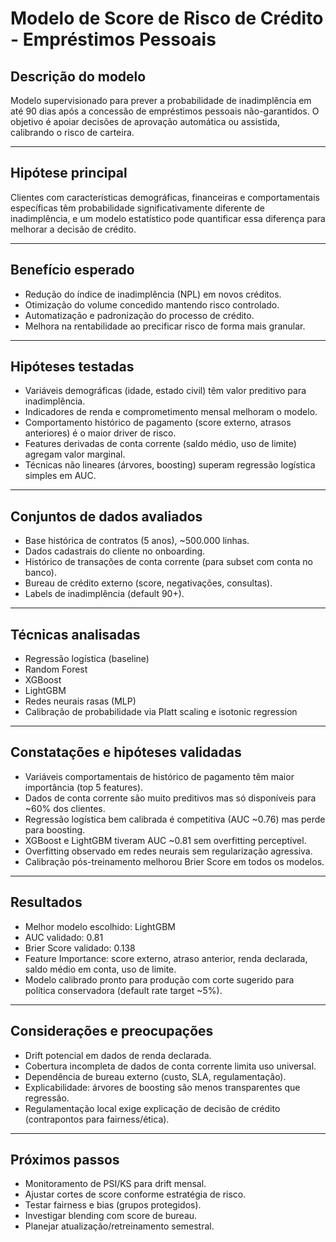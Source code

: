 # Modelo de Score de Risco de Crédito - Empréstimos Pessoais

## Descrição do modelo

Modelo supervisionado para prever a probabilidade de inadimplência em até 90 dias após a concessão de empréstimos pessoais não-garantidos. O objetivo é apoiar decisões de aprovação automática ou assistida, calibrando o risco de carteira.

---

## Hipótese principal

Clientes com características demográficas, financeiras e comportamentais específicas têm probabilidade significativamente diferente de inadimplência, e um modelo estatístico pode quantificar essa diferença para melhorar a decisão de crédito.

---

## Benefício esperado

- Redução do índice de inadimplência (NPL) em novos créditos.
- Otimização do volume concedido mantendo risco controlado.
- Automatização e padronização do processo de crédito.
- Melhora na rentabilidade ao precificar risco de forma mais granular.

---

## Hipóteses testadas

- Variáveis demográficas (idade, estado civil) têm valor preditivo para inadimplência.
- Indicadores de renda e comprometimento mensal melhoram o modelo.
- Comportamento histórico de pagamento (score externo, atrasos anteriores) é o maior driver de risco.
- Features derivadas de conta corrente (saldo médio, uso de limite) agregam valor marginal.
- Técnicas não lineares (árvores, boosting) superam regressão logística simples em AUC.

---

## Conjuntos de dados avaliados

- Base histórica de contratos (5 anos), ~500.000 linhas.
- Dados cadastrais do cliente no onboarding.
- Histórico de transações de conta corrente (para subset com conta no banco).
- Bureau de crédito externo (score, negativações, consultas).
- Labels de inadimplência (default 90+).

---

## Técnicas analisadas

- Regressão logística (baseline)
- Random Forest
- XGBoost
- LightGBM
- Redes neurais rasas (MLP)
- Calibração de probabilidade via Platt scaling e isotonic regression

---

## Constatações e hipóteses validadas

- Variáveis comportamentais de histórico de pagamento têm maior importância (top 5 features).
- Dados de conta corrente são muito preditivos mas só disponíveis para ~60% dos clientes.
- Regressão logística bem calibrada é competitiva (AUC ~0.76) mas perde para boosting.
- XGBoost e LightGBM tiveram AUC ~0.81 sem overfitting perceptível.
- Overfitting observado em redes neurais sem regularização agressiva.
- Calibração pós-treinamento melhorou Brier Score em todos os modelos.

---

## Resultados

- Melhor modelo escolhido: LightGBM
- AUC validado: 0.81
- Brier Score validado: 0.138
- Feature Importance: score externo, atraso anterior, renda declarada, saldo médio em conta, uso de limite.
- Modelo calibrado pronto para produção com corte sugerido para política conservadora (default rate target ~5%).

---

## Considerações e preocupações

- Drift potencial em dados de renda declarada.
- Cobertura incompleta de dados de conta corrente limita uso universal.
- Dependência de bureau externo (custo, SLA, regulamentação).
- Explicabilidade: árvores de boosting são menos transparentes que regressão.
- Regulamentação local exige explicação de decisão de crédito (contrapontos para fairness/ética).

---

## Próximos passos

- Monitoramento de PSI/KS para drift mensal.
- Ajustar cortes de score conforme estratégia de risco.
- Testar fairness e bias (grupos protegidos).
- Investigar blending com score de bureau.
- Planejar atualização/retreinamento semestral.
